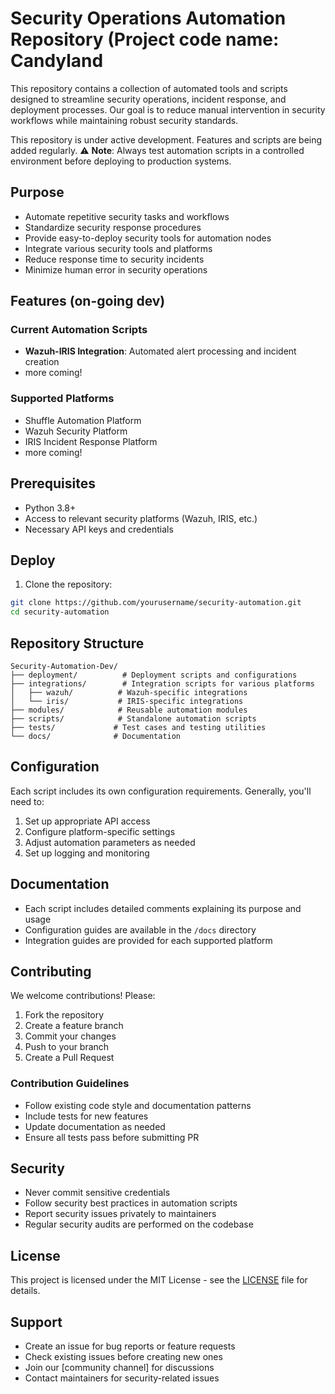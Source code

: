 # Security Operations Automation Repository (Project code name: Candyland

This repository contains a collection of automated tools and scripts designed to streamline security operations, incident response, and deployment processes. Our goal is to reduce manual intervention in security workflows while maintaining robust security standards.

This repository is under active development. Features and scripts are being added regularly.
⚠️ **Note**: Always test automation scripts in a controlled environment before deploying to production systems.

## Purpose

- Automate repetitive security tasks and workflows
- Standardize security response procedures
- Provide easy-to-deploy security tools for automation nodes
- Integrate various security tools and platforms
- Reduce response time to security incidents
- Minimize human error in security operations

## Features (on-going dev)

### Current Automation Scripts
- **Wazuh-IRIS Integration**: Automated alert processing and incident creation
- more coming!

### Supported Platforms
- Shuffle Automation Platform
- Wazuh Security Platform
- IRIS Incident Response Platform
- more coming!

## Prerequisites

- Python 3.8+
- Access to relevant security platforms (Wazuh, IRIS, etc.)
- Necessary API keys and credentials

## Deploy

1. Clone the repository:
```bash
git clone https://github.com/yourusername/security-automation.git
cd security-automation
```


## Repository Structure

```
Security-Automation-Dev/
├── deployment/          # Deployment scripts and configurations
├── integrations/        # Integration scripts for various platforms
│   ├── wazuh/          # Wazuh-specific integrations
│   └── iris/           # IRIS-specific integrations
├── modules/            # Reusable automation modules
├── scripts/            # Standalone automation scripts
├── tests/             # Test cases and testing utilities
└── docs/              # Documentation
```

## Configuration

Each script includes its own configuration requirements. Generally, you'll need to:
1. Set up appropriate API access
2. Configure platform-specific settings
3. Adjust automation parameters as needed
4. Set up logging and monitoring

## Documentation

- Each script includes detailed comments explaining its purpose and usage
- Configuration guides are available in the `/docs` directory
- Integration guides are provided for each supported platform

## Contributing

We welcome contributions! Please:
1. Fork the repository
2. Create a feature branch
3. Commit your changes
4. Push to your branch
5. Create a Pull Request

### Contribution Guidelines
- Follow existing code style and documentation patterns
- Include tests for new features
- Update documentation as needed
- Ensure all tests pass before submitting PR

## Security

- Never commit sensitive credentials
- Follow security best practices in automation scripts
- Report security issues privately to maintainers
- Regular security audits are performed on the codebase

## License

This project is licensed under the MIT License - see the [LICENSE](LICENSE) file for details.

## Support

- Create an issue for bug reports or feature requests
- Check existing issues before creating new ones
- Join our [community channel] for discussions
- Contact maintainers for security-related issues
